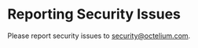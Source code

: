 # Reporting Security Issues

Please report security issues to [security@octelium.com](mailto:security@octelium.com).